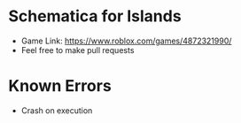 # Schematica for Islands
- Game Link: https://www.roblox.com/games/4872321990/
- Feel free to make pull requests

# Known Errors
- Crash on execution
